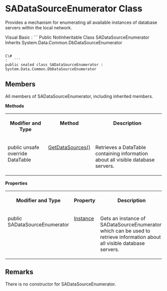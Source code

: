 <!-- loio3c1860d66c5f1014aadaf241b731c951 -->

# SADataSourceEnumerator Class

Provides a mechanism for enumerating all available instances of database servers within the local network.



Visual Basic
:   ```
Public NotInheritable Class SADataSourceEnumerator Inherits System.Data.Common.DbDataSourceEnumerator
```

C\#
:   ```
public sealed class SADataSourceEnumerator : System.Data.Common.DbDataSourceEnumerator
```



## Members

All members of SADataSourceEnumerator, including inherited members.

 **Methods** 


<table>
<tr>
<th valign="top">

Modifier and Type



</th>
<th valign="top">

Method



</th>
<th valign="top">

Description



</th>
</tr>
<tr>
<td valign="top">

public unsafe override DataTable



</td>
<td valign="top">

 [GetDataSources\(\)](getdatasources-method-3c1849d.md) 



</td>
<td valign="top">

Retrieves a DataTable containing information about all visible database servers.



</td>
</tr>
</table>

 **Properties** 


<table>
<tr>
<th valign="top">

Modifier and Type



</th>
<th valign="top">

Property



</th>
<th valign="top">

Description



</th>
</tr>
<tr>
<td valign="top">

public SADataSourceEnumerator



</td>
<td valign="top">

 [Instance](instance-property-3c1851a.md) 



</td>
<td valign="top">

Gets an instance of SADataSourceEnumerator, which can be used to retrieve information about all visible database servers.



</td>
</tr>
</table>



## Remarks

There is no constructor for SADataSourceEnumerator.

